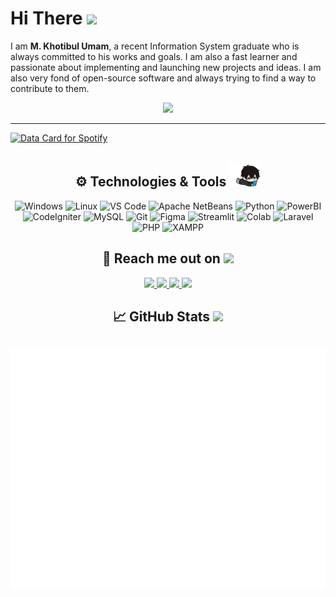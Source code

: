 <!-- <img src="https://github.com/mam-06/mam-06/blob/main/images/newbg(1).png" height="300" /> -->
# Hi There <img src="https://i.imgur.com/GNz3qCl.gif" width="30px">
I am **M. Khotibul Umam**, a recent Information System graduate who is always committed to his works and goals. I am also a fast learner and passionate about implementing and launching new projects and ideas. I am also very fond of open-source software and always trying to find a way to contribute to them.  

<p align="center">
  <a href="https://mamskie.me" target="_blank">
    <img src="https://img.shields.io/badge/-🌐 Visit%20mamskie.me-black?style=for-the-badge&logo=firefox&logoColor=white" />
  </a>
</p>

---
<a href="https://data-card-for-spotify.herokuapp.com/card?user_id=31t5j64ir44w7z7pf2je2smyjkxu">
  <img src="https://data-card-for-spotify.herokuapp.com/api/card?user_id=31t5j64ir44w7z7pf2je2smyjkxu&show_border=1&custom_title=MAMSKIE&hide_top_artists=1&hide_top_tracks=1&hide_recents=1" alt="Data Card for Spotify">
</a>
<h2 align="center">
  ⚙️ Technologies & Tools <img src="https://github.com/mam-06/mam-06/blob/main/images/laptop.gif" width="50">
</h2>
<p align="center">
  <img src="https://img.shields.io/badge/Windows-0078D6.svg?style=for-the-badge&logo=windows&logoColor=black&color=0078D6" alt="Windows">
  <img src="https://img.shields.io/badge/linux-%FCC624.svg?style=for-the-badge&logo=linux&logoColor=black&color=FCC624" alt="Linux">
  <img src="https://img.shields.io/badge/VS%20Code-007ACC.svg?style=for-the-badge&logo=visual%20studio%20code&logoColor=white&color=007ACC" alt="VS Code">
  <img src="https://img.shields.io/badge/Apache%20NetBeans-1B6AC6?style=for-the-badge&logo=apache%20netbeans%20IDE&logoColor=white" alt="Apache NetBeans">
  <img src="https://img.shields.io/badge/Python-00599C?style=for-the-badge&logo=python" alt="Python">
  <img src="https://img.shields.io/badge/PowerBI-F2C811?style=for-the-badge&logo=powerbi&logoColor=black" alt="PowerBI">
  <img src="https://img.shields.io/badge/CodeIgniter-1572B6?style=for-the-badge&logo=codeigniter" alt="CodeIgniter">
  <img src="https://img.shields.io/badge/MySQL-000000?style=for-the-badge&logo=mysql" alt="MySQL">
  <img src="https://img.shields.io/badge/Git-black?style=for-the-badge&logo=git" alt="Git">
  <img src="https://img.shields.io/badge/Figma-000000?style=for-the-badge&logo=figma" alt="Figma">
  <img src="https://img.shields.io/badge/Streamlit-000000?style=for-the-badge&logo=streamlit" alt="Streamlit">
  <img src="https://img.shields.io/badge/Colab-F9AB00?style=for-the-badge&logo=googlecolab&color=000000" alt="Colab">
  <img src="https://img.shields.io/badge/Laravel-000000?style=for-the-badge&logo=laravel&logoColor=white" alt="Laravel">
  <img src="https://img.shields.io/badge/PHP-000000?style=for-the-badge&logo=php" alt="PHP">
  <img src="https://img.shields.io/badge/XAMPP-000000?style=for-the-badge&logo=XAMPP" alt="XAMPP">
</p>


<h2 align="center">📇 Reach me out on <img src="https://media.tenor.com/B1tV14bHvNMAAAAi/anime.gif" width="50"></h2>
<p align="center">
<a href="https://www.instagram.com/khtblmam__">
<img src="https://img.shields.io/badge/-MAM-purple?style=flat-square&logo=instagram&logoColor=white&link=https://www.instagram.com/mam.06_/">
<a href="mailto: khotib.bul@gmail.com">
 <img src="https://img.shields.io/badge/-khotib.bul-c14438?style=flat-square&logo=Gmail&logoColor=white&link=mailto:khotib.bul@gmail.com"/>
</a>
<a href="https://www.linkedin.com/in/mamskie/">
 <img src="https://img.shields.io/badge/-mam06-blue?style=flat-square&logo=Linkedin&logoColor=white&link=https://www.linkedin.com/in/mam06/"/>
</a>
 <a href="https://twitter.com/MAM06_">
 <img src="https://img.shields.io/badge/-mam06_-blue?style=flat-square&logo=twitter&logoColor=white&link=https://twitter.com/MAM06_"/>
</a>
</p> 

<h2 align="center"> &#x1f4c8; GitHub Stats <img src="https://media.tenor.com/Zh-kW5K_X0kAAAAi/neko-anime.gif" width="50"> <h2>

<p align="left">
<img alt="Metric Stats" src="https://github.com/mamskie/mamskie/blob/main/github-metrics.svg" />
</p> 
<!--<p align="center">
<img src='https://readme-typing-svg.herokuapp.com?color=%2336BCF7&lines=Fresh+Graduate+Information+System'>
</p>
<!--
<p align=left>
  <img  src = "https://github-readme-stats.vercel.app/api?username=mam-06&show_icons=true&theme=tokyonight">
  <img  src="https://github-readme-streak-stats.herokuapp.com/?user=mam-06&show_icons=true&locale=en&layout=compact&theme=radical&line_height=0" />
</p> 
